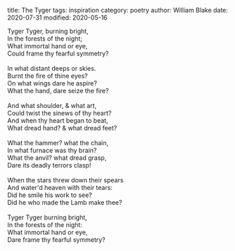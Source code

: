 title: The Tyger
tags: inspiration
category: poetry
author: William Blake
date: 2020-07-31
modified: 2020-05-16

Tyger Tyger, burning bright, </br>
In the forests of the night;  </br>
What immortal hand or eye,  </br>
Could frame thy fearful symmetry?  </br>
 </br>
In what distant deeps or skies.  </br>
Burnt the fire of thine eyes?  </br>
On what wings dare he aspire?  </br>
What the hand, dare seize the fire?  </br>
 </br>
And what shoulder, & what art, </br>
Could twist the sinews of thy heart?  </br>
And when thy heart began to beat,  </br>
What dread hand? & what dread feet?  </br>
 </br>
What the hammer? what the chain,  </br>
In what furnace was thy brain? </br>
What the anvil? what dread grasp,  </br>
Dare its deadly terrors clasp!  </br>
 </br>
When the stars threw down their spears  </br>
And water'd heaven with their tears:  </br>
Did he smile his work to see? </br>
Did he who made the Lamb make thee? </br>
 </br>
Tyger Tyger burning bright,  </br>
In the forests of the night:  </br>
What immortal hand or eye,  </br>
Dare frame thy fearful symmetry?   </br>
 </br>
